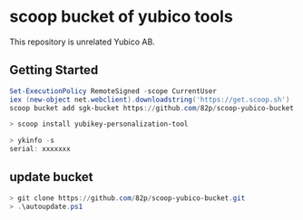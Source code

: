 # scoop bucket of yubico tools

This repository is unrelated Yubico AB.

## Getting Started

```ps1
Set-ExecutionPolicy RemoteSigned -scope CurrentUser 
iex (new-object net.webclient).downloadstring('https://get.scoop.sh')
scoop bucket add sgk-bucket https://github.com/82p/scoop-yubico-bucket.git
```

```ps1
> scoop install yubikey-personalization-tool
```

```ps1
> ykinfo -s
serial: xxxxxxx
```

## update bucket

```ps1
> git clone https://github.com/82p/scoop-yubico-bucket.git
> .\autoupdate.ps1
```
